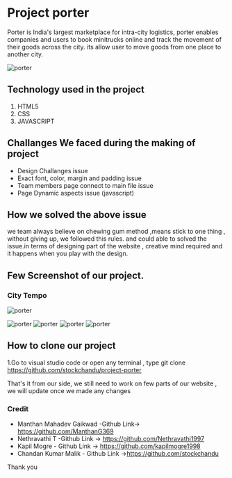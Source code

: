# **Project porter**
Porter is India's largest marketplace for intra-city logistics, porter enables companies and users to book minitrucks online and track the movement of their goods across the city.
its allow user to move goods from one place to another city.

![porter](https://miro.medium.com/max/700/1*BpgRdBD9-FfbejqnuGRWUA.png)


## Technology used in the project
1. HTML5
2. CSS
3. JAVASCRIPT

## Challanges We faced during the making of project
* Design Challanges issue
* Exact font, color, margin and padding issue
* Team members page connect to main file issue
* Page Dynamic aspects issue (javascript)

## How we solved the above issue
we team always believe on chewing gum method ,means stick to one thing , without giving up, we followed this rules. and could able to solved the issue.in terms of designing part of the website , creative mind required and it happens when you play with the design.

## Few Screenshot of our project.

### City Tempo
![porter](https://miro.medium.com/max/700/1*BpgRdBD9-FfbejqnuGRWUA.png)


![porter](https://miro.medium.com/max/700/1*6ynp1NvAvZTJH8PobkHe7w.png)
![porter](https://miro.medium.com/max/700/1*2TkhwXoivjNZqGjyHLZlcA.png)
![porter](https://miro.medium.com/max/700/1*gxUkh9lOsXTwAU-V8B3INw.png)
![porter](https://miro.medium.com/max/700/1*tukPH3Wb-i7eb7O5qrUZEg.png)



## How to clone our project
1.Go to visual studio code or open any terminal , type git clone https://github.com/stockchandu/project-porter

That's it from our side, we still need to work on few parts of our website , we will update once we made any changes

### Credit
* Manthan Mahadev Gaikwad -Github Link-> https://github.com/ManthanG369
* Nethravathi T -Github Link -> https://github.com/Nethravathi1997
* Kapil Mogre - Github Link -> https://github.com/kapilmogre1998
* Chandan Kumar Malik - Github Link ->https://github.com/stockchandu

Thank you

